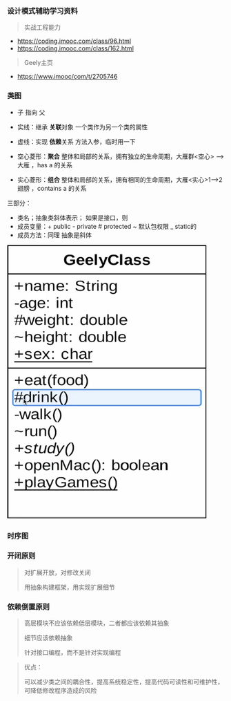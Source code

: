 ### 设计模式辅助学习资料

> 实战工程能力

- https://coding.imooc.com/class/96.html
- https://coding.imooc.com/class/162.html

> Geely主页

- https://www.imooc/com/t/2705746





### 类图

- 子 指向 父

- 实线：继承   **关联**对象   一个类作为另一个类的属性

- 虚线：实现   **依赖**关系   方法入参，临时用一下    
- 空心菱形：**聚合**   整体和局部的关系，拥有独立的生命周期，大雁群<空心> --> 大雁 ，has a 的关系
- 实心菱形：**组合**   整体和局部的关系，拥有相同的生命周期，大雁<实心>1-->2 翅膀 ，contains a 的关系

三部分：

- 类名；抽象类斜体表示；  如果是接口，则<interface>
- 成员变量：+ public - private # protected ~ 默认包权限 _ static的
- 成员方法：同理  抽象是斜体

![](./image/1.png)

### 时序图





### 开闭原则

> 对扩展开放，对修改关闭
>
> 用抽象构建框架，用实现扩展细节



### 依赖倒置原则

> 高层模块不应该依赖低层模块，二者都应该依赖其抽象
>
> 细节应该依赖抽象
>
> 针对接口编程，而不是针对实现编程

> 优点：
>
> 可以减少类之间的耦合性，提高系统稳定性，提高代码可读性和可维护性，可降低修改程序造成的风险



